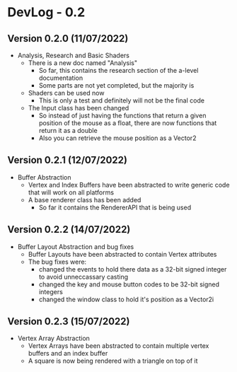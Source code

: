 # DevLog - 0.2

## Version 0.2.0 (11/07/2022)
- Analysis, Research and Basic Shaders
    - There is a new doc named "Analysis"
        - So far, this contains the research section of the a-level documentation
        - Some parts are not yet completed, but the majority is
    - Shaders can be used now
        - This is only a test and definitely will not be the final code
    - The Input class has been changed
        - So instead of just having the functions that return a given position of the mouse as a float, there are now functions that return it as a double
        - Also you can retrieve the mouse position as a Vector2

## Version 0.2.1 (12/07/2022)
- Buffer Abstraction
    - Vertex and Index Buffers have been abstracted to write generic code that will work on all platforms
    - A base renderer class has been added
        - So far it contains the RendererAPI that is being used

## Version 0.2.2 (14/07/2022)
- Buffer Layout Abstraction and bug fixes
    - Buffer Layouts have been abstracted to contain Vertex attributes
    - The bug fixes were:
        - changed the events to hold there data as a 32-bit signed integer to avoid unneccassary casting
        - changed the key and mouse button codes to be 32-bit signed integers
        - changed the window class to hold it's position as a Vector2i

## Version 0.2.3 (15/07/2022)
- Vertex Array Abstraction
    - Vertex Arrays have been abstracted to contain multiple vertex buffers and an index buffer
    - A square is now being rendered with a triangle on top of it